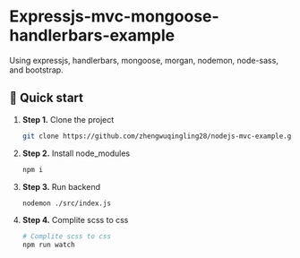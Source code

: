 # Expressjs-mvc-mongoose-handlerbars-example

Using expressjs, handlerbars, mongoose, morgan, nodemon, node-sass, and bootstrap.

## 🚀 Quick start

1.  **Step 1.**
    Clone the project
    ```sh
    git clone https://github.com/zhengwuqingling28/nodejs-mvc-example.git
    ```
1.  **Step 2.**
    Install node_modules
    ```sh
    npm i
    ```
 1. **Step 3.**
    Run backend
    ```sh
    nodemon ./src/index.js
    ```
1.  **Step 4.**
    Complite scss to css
    ```sh
    # Complite scss to css
    npm run watch
    ```
